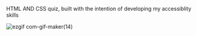 HTML AND CSS quiz,
built with the intention of developing my accessiblity skills



![ezgif com-gif-maker(14)](https://user-images.githubusercontent.com/75355071/200644213-b2987ed7-c964-44d2-b189-085ffe1be33b.gif)


